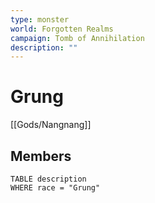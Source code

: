 ```yaml
---
type: monster
world: Forgotten Realms
campaign: Tomb of Annihilation
description: ""
---
```


# Grung



[[Gods/Nangnang]]

## Members
```dataview
TABLE description
WHERE race = "Grung"
```
